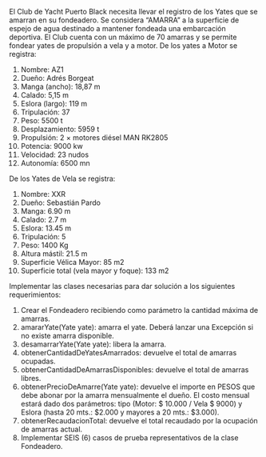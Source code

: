 El Club de Yacht Puerto Black necesita llevar el registro de los Yates que se amarran en su fondeadero.
Se considera “AMARRA” a la superficie de espejo de agua destinado a mantener fondeada una embarcación deportiva.
El Club cuenta con un máximo de 70 amarras y se permite fondear yates de propulsión a vela y a motor.
De los yates a Motor se registra:
1. Nombre: AZ1
2. Dueño: Adrés Borgeat
3. Manga (ancho): 18,87 m
4. Calado: 5,15 m
5. Eslora (largo): 119 m
6. Tripulación: 37
7. Peso: 5500 t
8. Desplazamiento: 5959 t
9. Propulsión: 2 × motores diésel MAN RK2805
10. Potencia: 9000 kw
11. Velocidad: 23 nudos
12. Autonomía: 6500 mn

De los Yates de Vela se registra:
1. Nombre: XXR
2. Dueño: Sebastián Pardo
3. Manga: 6.90 m
4. Calado: 2.7 m
5. Eslora: 13.45 m
6. Tripulación: 5
7. Peso: 1400 Kg
8. Altura mástil: 21.5 m
9. Superficie Vélica Mayor: 85 m2
10. Superficie total (vela mayor y foque): 133 m2

Implementar las clases necesarias para dar solución a los siguientes requerimientos:
1. Crear el Fondeadero recibiendo como parámetro la cantidad máxima de amarras.
2. amararYate(Yate yate): amarra el yate. Deberá lanzar una Excepción si no existe amarra disponible.
3. desamarrarYate(Yate yate): libera la amarra.
4. obtenerCantidadDeYatesAmarrados: devuelve el total de amarras ocupadas.
5. obtenerCantidadDeAmarrasDisponibles: devuelve el total de amarras libres.
6. obtenerPrecioDeAmarre(Yate yate): devuelve el importe en PESOS que debe abonar por la amarra mensualmente el dueño. El costo mensual estará dado dos parámetros: tipo (Motor: $ 10.000 / Vela $ 9000) y Eslora (hasta 20 mts.: $2.000 y mayores a 20 mts.: $3.000).
7. obtenerRecaudacionTotal: devuelve el total recaudado por la ocupación de amarras actual.
8. Implementar SEIS (6) casos de prueba representativos de la clase Fondeadero.

